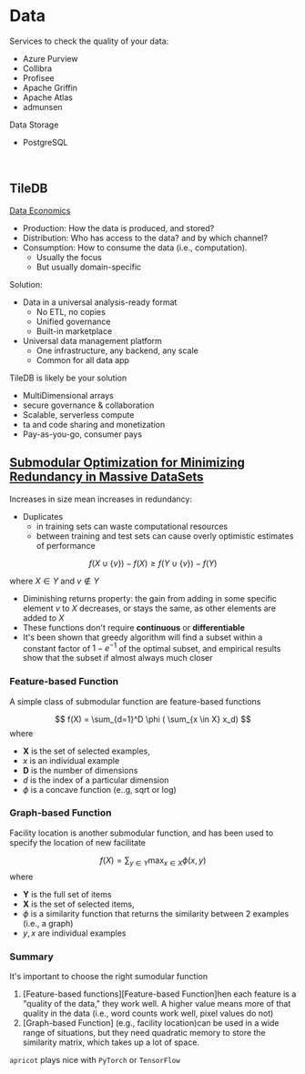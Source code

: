 # Data 

Services to check the quality of your data:
* Azure Purview
* Collibra
* Profisee
* Apache Griffin 
* Apache Atlas
* admunsen

Data Storage

 * PostgreSQL

<br>

## TileDB

[Data Economics](https://www.youtube.com/watch?v=aWWJlDA42aE)

 * Production: How the data is produced, and stored? 
 * Distribution: Who has access to the data? and by which channel? 
 * Consumption: How to consume the data (i.e., computation). 
     * Usually the focus 
     * But usually domain-specific 

Solution: 

 * Data in a universal analysis-ready format 
     * No ETL, no copies 
     * Unified governance 
     * Built-in marketplace
 * Universal data management platform 
     * One infrastructure, any backend, any scale 
     * Common for all data app

TileDB is likely be your solution
 * MultiDimensional arrays 
 * secure governance & collaboration 
 * Scalable, serverless compute 
 * ta and code sharing and monetization 
 * Pay-as-you-go, consumer pays 

## [Submodular Optimization for Minimizing Redundancy in Massive DataSets](https://www.youtube.com/watch?v=vJ3ErkmUpLU)

Increases in size mean increases in redundancy: 
* Duplicates 
    * in training sets can waste computational resources 
    * between training and test sets can cause overly optimistic estimates of performance 
    
$$
f(X \cup \{v\}) - f(X) \ge f(Y \cup \{v\}) - f(Y)
$$

where $X \in Y$ and $v \notin Y$

* Diminishing returns property: the gain from adding in some specific element $v$ to $X$ decreases, or stays the same, as other elements are added to $X$
* These functions don't require **continuous** or **differentiable**
* It's been shown that greedy algorithm will find a subset within a constant factor of $1-e^{-1}$ of the optimal subset, and empirical results show that the subset if almost always much closer


### Feature-based Function
A simple class of submodular function are feature-based functions 

$$
f(X) = \sum_{d=1}^D \phi ( \sum_{x \in X} x_d)
$$
where 
* $\mathbf{X}$ is the set of selected examples, 
* $x$ is an individual example 
* $\mathbf{D}$ is the number of dimensions 
* $d$ is the index of a particular dimension 
* $\phi$ is a concave function (e..g, sqrt or log)

### Graph-based Function
Facility location is another submodular function, and has been used to specify the location of new facilitate 

$$
f(X) = \sum_{y \in Y} \max_{x\in X} \phi (x,y)
$$
where 
* $\mathbf{Y}$ is the full set of items
* $\mathbf{X}$ is the set of selected items, 
* $\phi$ is a similarity function that returns the similarity between 2 examples (i.e., a graph) 
* $y, x$ are individual examples 

### Summary 
It's important to choose the right sumodular function
1. [Feature-based functions][Feature-based Function]hen each feature is a "quality of the data," they work well. A higher value means more of that quality in the data (i.e., word counts work well, pixel values do not)
2. [Graph-based Function] (e.g., facility location)can be used in a wide range of situations, but they need quadratic memory to store the similarity matrix, which takes up a lot of space.

`apricot` plays nice with `PyTorch` or `TensorFlow`

